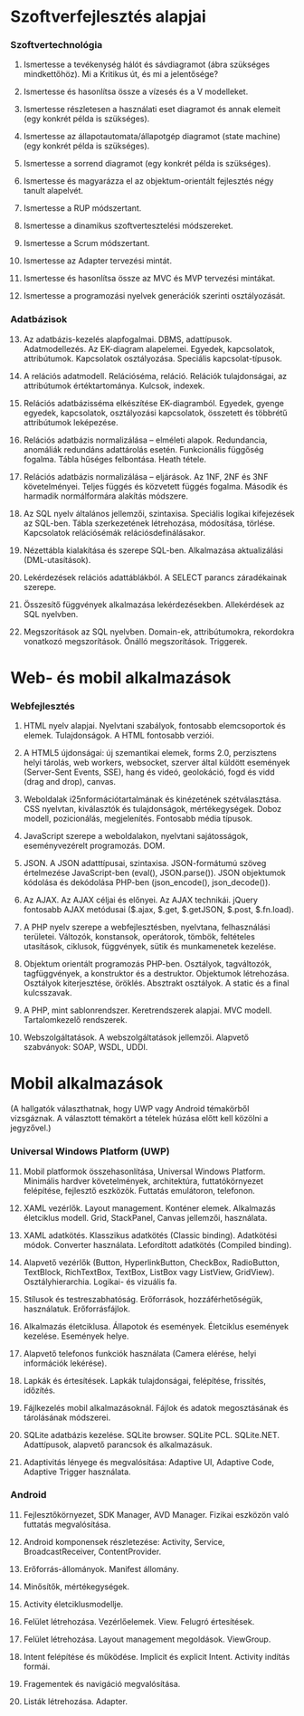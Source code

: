 <h1>Szoftverfejlesztés alapjai</h1>


<h3>Szoftvertechnológia</h3>

1. Ismertesse a tevékenység hálót és sávdiagramot (ábra szükséges mindkettőhöz). Mi a Kritikus út, és mi a jelentősége?

2. Ismertesse és hasonlítsa össze a vízesés és a V modelleket.

3. Ismertesse részletesen a használati eset diagramot és annak elemeit (egy konkrét példa is szükséges).

4. Ismertesse az állapotautomata/állapotgép diagramot (state machine) (egy konkrét példa is szükséges).

5. Ismertesse a sorrend diagramot (egy konkrét példa is szükséges).

6. Ismertesse és magyarázza el az objektum-orientált fejlesztés négy tanult alapelvét.

7. Ismertesse a RUP módszertant.

8. Ismertesse a dinamikus szoftvertesztelési módszereket.

9. Ismertesse a Scrum módszertant.

10. Ismertesse az Adapter tervezési mintát.

11. Ismertesse és hasonlítsa össze az MVC és MVP tervezési mintákat.

12. Ismertesse a programozási nyelvek generációk szerinti osztályozását.



<h3>Adatbázisok</h3>

13. Az adatbázis-kezelés alapfogalmai. DBMS, adattípusok. Adatmodellezés. Az EK-diagram alapelemei. Egyedek, kapcsolatok, attribútumok. Kapcsolatok osztályozása. Speciális kapcsolat-típusok.

14. A relációs adatmodell. Relációséma, reláció. Relációk tulajdonságai, az attribútumok értéktartománya. Kulcsok, indexek.

15. Relációs adatbázisséma elkészítése EK-diagramból. Egyedek, gyenge egyedek, kapcsolatok, osztályozási kapcsolatok, összetett és többrétű attribútumok leképezése.

16. Relációs adatbázis normalizálása – elméleti alapok. Redundancia, anomáliák redundáns adattárolás esetén. Funkcionális függőség fogalma. Tábla hűséges felbontása. Heath tétele.

17. Relációs adatbázis normalizálása – eljárások. Az 1NF, 2NF és 3NF követelményei. Teljes függés és közvetett függés fogalma. Második és harmadik normálformára alakítás módszere.

18. Az SQL nyelv általános jellemzői, szintaxisa. Speciális logikai kifejezések az SQL-ben. Tábla szerkezetének létrehozása, módosítása, törlése. Kapcsolatok relációsémák relációsdefinálásakor.

19. Nézettábla kialakítása és szerepe SQL-ben. Alkalmazása aktualizálási (DML-utasítások).

20. Lekérdezések relációs adattáblákból. A SELECT parancs záradékainak szerepe.

21. Összesítő függvények alkalmazása lekérdezésekben. Allekérdések az SQL nyelvben.

22. Megszorítások az SQL nyelvben. Domain-ek, attribútumokra, rekordokra vonatkozó megszorítások. Önálló megszorítások. Triggerek.





<h1>Web- és mobil alkalmazások</h1>

<h3>Webfejlesztés</h3>

1. HTML nyelv alapjai. Nyelvtani szabályok, fontosabb elemcsoportok és elemek. Tulajdonságok. A HTML fontosabb verziói.

2. A HTML5 újdonságai: új szemantikai elemek, forms 2.0, perzisztens helyi tárolás, web workers, websocket, szerver által küldött események (Server-Sent Events, SSE), hang és videó, geolokáció, fogd és vidd (drag and drop), canvas.

3. Weboldalak i25nformációtartalmának és kinézetének szétválasztása. CSS nyelvtan, kiválasztók és tulajdonságok, mértékegységek. Doboz modell, pozicionálás, megjelenítés. Fontosabb média típusok.

4. JavaScript szerepe a weboldalakon, nyelvtani sajátosságok, eseményvezérelt programozás. DOM.

5. JSON. A JSON adatttípusai, szintaxisa. JSON-formátumú szöveg értelmezése JavaScript-ben (eval(), JSON.parse()). JSON objektumok kódolása és dekódolása PHP-ben (json_encode(), json_decode()).

6. Az AJAX. Az AJAX céljai és előnyei. Az AJAX technikái. jQuery fontosabb AJAX metódusai ($.ajax, $.get, $.getJSON, $.post, $.fn.load).

7. A PHP nyelv szerepe a webfejlesztésben, nyelvtana, felhasználási területei. Változók, konstansok, operátorok, tömbök, feltételes utasítások, ciklusok, függvények, sütik és munkamenetek kezelése.

8. Objektum orientált programozás PHP-ben. Osztályok, tagváltozók, tagfüggvények, a konstruktor és a destruktor. Objektumok létrehozása. Osztályok kiterjesztése, öröklés. Absztrakt osztályok. A static és a final kulcsszavak.

9. A PHP, mint sablonrendszer. Keretrendszerek alapjai. MVC modell. Tartalomkezelő rendszerek.

10. Webszolgáltatások. A webszolgáltatások jellemzői. Alapvető szabványok: SOAP, WSDL, UDDI.



<h1>Mobil alkalmazások</h1>

(A hallgatók választhatnak, hogy UWP vagy Android témakörből vizsgáznak. A választott témakört a tételek húzása előtt kell közölni a jegyzővel.)

<h3>Universal Windows Platform (UWP)</h3>

11. Mobil platformok összehasonlítása, Universal Windows Platform. Minimális hardver követelmények, architektúra, futtatókörnyezet felépítése, fejlesztő eszközök. Futtatás emulátoron, telefonon.

12. XAML vezérlők. Layout management. Konténer elemek. Alkalmazás életciklus modell. Grid, StackPanel, Canvas jellemzői, használata.

13. XAML adatkötés. Klasszikus adatkötés (Classic binding). Adatkötési módok. Converter használata. Lefordított adatkötés (Compiled binding).

14. Alapvető vezérlők (Button, HyperlinkButton, CheckBox, RadioButton, TextBlock, RichTextBox, TextBox, ListBox vagy ListView, GridView). Osztályhierarchia. Logikai- és vizuális fa.

14. Stílusok és testreszabhatóság. Erőforrások, hozzáférhetőségük, használatuk. Erőforrásfájlok.

15. Alkalmazás életciklusa. Állapotok és események. Életciklus események kezelése. Események helye.

16. Alapvető telefonos funkciók használata (Camera elérése, helyi információk lekérése).

17. Lapkák és értesítések. Lapkák tulajdonságai, felépítése, frissítés, időzítés.

18. Fájlkezelés mobil alkalmazásoknál. Fájlok és adatok megosztásának és tárolásának módszerei.

19. SQLite adatbázis kezelése. SQLite browser. SQLite PCL. SQLite.NET. Adattípusok, alapvető parancsok és alkalmazásuk.

20. Adaptivitás lényege és megvalósítása: Adaptive UI, Adaptive Code, Adaptive Trigger használata.

<h3>Android</h3>

11. Fejlesztőkörnyezet, SDK Manager, AVD Manager. Fizikai eszközön való futtatás megvalósítása.

12. Android komponensek részletezése: Activity, Service, BroadcastReceiver, ContentProvider.

13. Erőforrás-állományok. Manifest állomány.

14. Minősítők, mértékegységek.

15. Activity életciklusmodellje.

16. Felület létrehozása. Vezérlőelemek. View. Felugró értesítések.

17. Felület létrehozása. Layout management megoldások. ViewGroup.

18. Intent felépítése és működése. Implicit és explicit Intent. Activity indítás formái.

19. Fragementek és navigáció megvalósítása.

20. Listák létrehozása. Adapter.